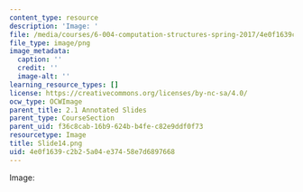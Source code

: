 ```yaml
---
content_type: resource
description: 'Image: '
file: /media/courses/6-004-computation-structures-spring-2017/4e0f1639c2b25a04e37458e7d6897668_Slide14.png
file_type: image/png
image_metadata:
  caption: ''
  credit: ''
  image-alt: ''
learning_resource_types: []
license: https://creativecommons.org/licenses/by-nc-sa/4.0/
ocw_type: OCWImage
parent_title: 2.1 Annotated Slides
parent_type: CourseSection
parent_uid: f36c8cab-16b9-624b-b4fe-c82e9ddf0f73
resourcetype: Image
title: Slide14.png
uid: 4e0f1639-c2b2-5a04-e374-58e7d6897668
---
```

Image: 